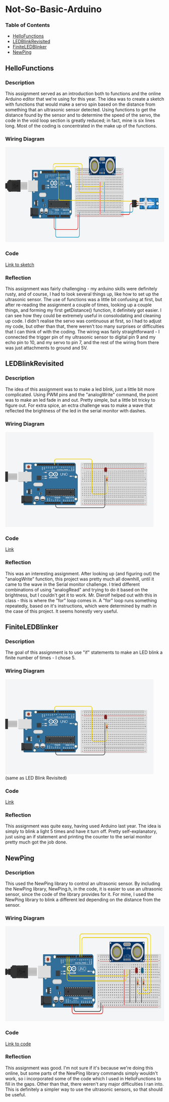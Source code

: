 # Not-So-Basic-Arduino

### Table of Contents
* [HelloFunctions](#HelloFunctions)
* [LEDBlinkRevisited](#LEDBlinkRevisited)
* [FiniteLEDBlinker](#FiniteLEDBlinker)
* [NewPing](#NewPing)

## HelloFunctions

### Description
This assignment served as an introduction both to functions and the online Arduino editor that we're using for this year. The idea was to create a sketch with functions that would make a servo spin based on the distance from something that an ultrasonic sensor detected. Using functions to get the distance found by the sensor and to determine the speed of the servo, the code in the void loop section is greatly reduced; in fact, mine is six lines long. Most of the coding is concentrated in the make up of the functions.

### Wiring Diagram
<img src="images/wiring_hello_functions.png" alt="wiring diagram for HelloFunctions" height="300">

### Code
[Link to sketch](https://create.arduino.cc/editor/lgray52/ab9d6be7-250d-41d2-9c5f-ef9b109d3b19/preview)

### Reflection
This assignment was fairly challenging - my arduino skills were definitely rusty, and of course, I had to look several things up, like how to set up the ultrasonic sensor. The use of functions was a little bit confusing at first, but after re-reading the assignment a couple of times, looking up a couple things, and forming my first getDistance() function, it definitely got easier. I can see how they could be extremely useful in consolodating and cleaning up code. I didn't realise the servo was continuous at first, so I had to adjust my code, but other than that, there weren't too many surprises or difficulties that I can think of with the coding. The wiring was fairly straightforward - I connected the trigger pin of my ultrasonic sensor to digital pin 9 and my echo pin to 10, and my servo to pin 7, and the rest of the wiring from there was just attachments to ground and 5V.


## LEDBlinkRevisited

### Description
The idea of this assignment was to make a led blink, just a little bit more complicated. Using PWM pins and the "analogWrite" command, the point was to make an led fade in and out. Pretty simple, but a little bit tricky to figure out. For extra spice, an ectra challenge was to make a wave that reflected the brightness of the led in the serial monitor with dashes.

### Wiring Diagram
<img src="images/blink_wiring.png" alt="wiring diagram for led blink revisited" height="300">

### Code
[Link](https://create.arduino.cc/editor/lgray52/ae4aeb24-d5ce-494d-bbc1-d7caed13f2ca/preview)

### Reflection
This was an interesting assignment. After looking up (and figuring out) the "analogWrite" function, this project was pretty much all downhill, until it came to the wave in the Serial monitor challenge. I tried different combinations of using "analogRead" and trying to do it based on the brightness, but I couldn't get it to work. Mr. Dierolf helped out with this in class - this is where the "for" loop comes in. A "for" loop runs something repeatedly, based on it's instructions, which were determined by math in the case of this project. It seems honestly very useful. 

## FiniteLEDBlinker

### Description
The goal of this assignment is to use "if" statements to make an LED blink a finite number of times - I chose 5.

### Wiring Diagram
<img src="images/blink_wiring.png" alt="wiring diagram for finite led blinker" height="300">
(same as LED Blink Revisited)

### Code
[Link](https://create.arduino.cc/editor/lgray52/a6d3387a-8f2a-4b57-b37a-55ecb6fbe67d/preview)

### Reflection
This assignment was quite easy, having used Arduino last year. The idea is simply to blink a light 5 times and have it turn off. Pretty self-explanatory, just using an if statement and printing the counter to the serial monitor pretty much got the job done.

## NewPing

### Description
This used the NewPing library to control an ultrasonic sensor. By including the NewPing library, NewPing.h, in the code, it is easier to use an ultrasonic sensor, since the code of the library provides for it. For mine, I used the NewPing library to blink a different led depending on the distance from the sensor.

### Wiring Diagram
<img src="images/newping_wiring.png" alt="wiring diagram for NewPing" height="300">

### Code
[Link to code](https://create.arduino.cc/editor/lgray52/02b2e54c-c4b4-401f-a0b3-dcaa2544bffb/preview)

### Reflection
This assignment was good. I'm not sure if it's because we're doing this online, but some parts of the NewPing library commands simply wouldn't work, so i incorporated some of the code which I used in HelloFunctions to fill in the gaps. Other than that, there weren't any major difficulties I ran into. This is definitely a simpler way to use the ultrasonic sensors, so that should be useful.
